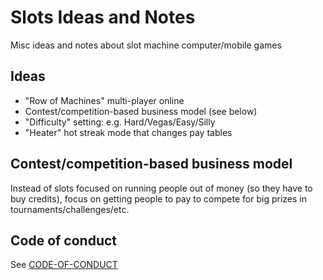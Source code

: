 # Slots Ideas and Notes

Misc ideas and notes about slot machine computer/mobile games

## Ideas ##

* "Row of Machines" multi-player online
* Contest/competition-based business model (see below)
* "Difficulty" setting: e.g. Hard/Vegas/Easy/Silly
* "Heater" hot streak mode that changes pay tables

## Contest/competition-based business model

Instead of slots focused on running people out of money (so they have to buy credits), focus on getting people to pay to compete for big prizes in tournaments/challenges/etc.


## Code of conduct

See [CODE-OF-CONDUCT](./.github/CODE_OF_CONDUCT.md)


